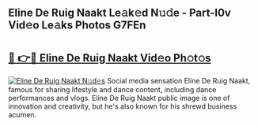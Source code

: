 ## Eline De Ruig Naakt Le𝚊k𝚎d N𝚞𝚍e - Part-I0v Vid𝚎o Le𝚊ks Photos G7FEn

# <h2><a href="http://fb5n0t.evod.top/?m=Eline+De+Ruig+Naakt">🔗 👉🔴 Eline De Ruig Naakt Vid𝚎o Ph𝚘t𝚘s</a></h2>

[![Eline De Ruig Naakt N𝚞d𝚎s](https://i.imgur.com/8V9OHl7.gif)](http://fb5n0t.evod.top/?m=Eline+De+Ruig+Naakt)
Social media sensation Eline De Ruig Naakt, famous for sharing lifestyle and dance content, including dance performances and vlogs. Eline De Ruig Naakt public image is one of innovation and creativity, but he's also known for his shrewd business acumen. 
